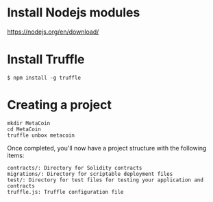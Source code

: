 # Install Nodejs modules

https://nodejs.org/en/download/

# Install Truffle

`$ npm install -g truffle`

# Creating a project

```
mkdir MetaCoin
cd MetaCoin
truffle unbox metacoin
```

Once completed, you'll now have a project structure with the following items:

```
contracts/: Directory for Solidity contracts
migrations/: Directory for scriptable deployment files
test/: Directory for test files for testing your application and contracts
truffle.js: Truffle configuration file
```